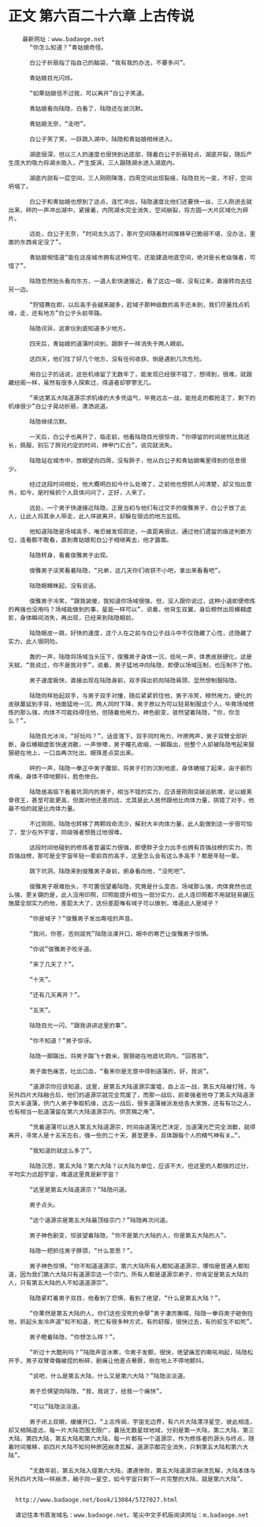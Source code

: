 # 正文 第六百二十六章 上古传说
        最新网址：www.badaoge.net
          “你怎么知道？”青姑娘奇怪。
      
          白公子折扇指了指自己的脑袋，“我有我的办法，不要多问”。
      
          青姑娘目光闪烁。
      
          “如果姑娘信不过我，可以离开”白公子笑道。
      
          青姑娘看向陆隐，白看了，陆隐还在装沉默。
      
          青姑娘无奈，“走吧”。
      
          白公子笑了笑，一跃跳入湖中，陆隐和青姑娘相继进入。
      
          湖底很深，但以三人的速度也很快到达底部，随着白公子折扇轻点，湖底开裂，随后产生庞大的吸力将湖水吸入，产生旋涡，三人跟随湖水进入湖底内。
      
          湖底内部有一层空间，三人刚刚降落，四周空间出现裂痕，陆隐目光一变，不好，空间坍塌了。
      
          白公子和青姑娘也想到了这点，连忙冲出，陆隐速度比他们还要快一丝，三人刚进去就出来，砰的一声冲出湖中，紧接着，内院湖水完全消失，空间崩裂，将方圆一大片区域化为碎片。
      
          远处，白公子无奈，“时间太久远了，那片空间随着时间推移早已脆弱不堪，没办法，里面的东西肯定没了”。
      
          青姑娘惋惜道“能在这座城市拥有这种住宅，还能建造地底空间，绝对是长老级强者，可惜了”。
      
          陆隐忽然抬头看向东方，一道人影快速接近，看了这边一眼，没有过来，直接转向去往另一边。
      
          “狩猎赛在即，以后高手会越来越多，趁域子那种级数的高手还未到，我们尽量找点机缘，走，还有地方”白公子头前带路。
      
          陆隐诧异，这家伙到底知道多少地方。
      
          四天后，青姑娘的道蒲时间到，跟胖子一样消失于两人眼前。
      
          这四天，他们找了好几个地方，没有任何收获，倒是遇到几次危险。
      
          用白公子的话说，这些机缘留了无数年了，能发现已经很不错了，想得到，很难，就跟藏经阁一样，虽然有很多人探索过，得道者却寥寥无几。
      
          “来这第五大陆道源宗求机缘的大多凭运气，毕竟远古一战，能抢走的都抢走了，剩下的机缘很少”白公子晃动折扇，潇洒说道。
      
          陆隐继续沉默。
      
          一天后，白公子也离开了，临走前，他看陆隐目光很惊奇，“你停留的时间居然比我还长，佩服，别忘了胖兄约定的时间，神甲门汇合”，说完就消失。
      
          陆隐站在城市中，放眼望向四周，没有胖子，他从白公子和青姑娘嘴里得到的信息很少。
      
          经过这段时间相处，他大概明白如今什么处境了，之前他也想抓人问清楚，却又怕出意外，如今，是时候抓个人具体问问了，正好，人来了。
      
          远处，一个男子快速接近陆隐，正是当初与他们有过交手的俊雅男子，白公子放了此人，让此人将其余人带走，此人佯装离开，却躲在很远的地方监视。
      
          他知道陆隐是场域高手，唯恐被发现踪迹，一直距离很远，通过他们遗留的痕迹判断方位，连看都不敢看，直到青姑娘和白公子相继离去，他才露面。
      
          陆隐转身，看着俊雅男子出现。
      
          俊雅男子淡笑看着陆隐，“兄弟，这几天你们收获不小吧，拿出来看看吧”。
      
          陆隐眼睛眯起，没有说话。
      
          俊雅男子冷笑，“跟我装傻，我知道你场域很强，但，没人跟你说过，这种小道即便修炼的再强也没用吗？场域能做到的事，星能一样可以”，说着，他背生双翼，身后穆然出现模糊虚影，身体瞬间消失，再出现，已经来到陆隐眼前。
      
          陆隐眼皮一跳，好快的速度，这个人在之前与白公子战斗中不仅隐藏了心性，还隐藏了实力，此人很阴险。
      
          轰的一声，陆隐将场域当头压下，俊雅男子身体一沉，低吼一声，体表皮肤硬化，这是天赋，“我说过，你不是我对手”，说着，男子猛地冲向陆隐，即便以场域压制，也压制不了他。
      
          男子速度极快，直接出现在陆隐身前，双手探出抓向陆隐肩颈，显然想制服陆隐。
      
          陆隐同样抬起双手，与男子双手对撞，随后紧紧抓住他，男子冷笑，穆然用力，硬化的皮肤蔓延到手背，地面猛地一沉，两人同时下降，男子原以为可以轻易制服这个人，毕竟场域修炼的那么强，肉体不可能挡得住他，但随着他用力，神色剧变，骇然望着陆隐，“你，你怎么？”。
      
          陆隐目光冰冷，“好玩吗？”，话音落下，双手同时用力，咔擦两声，男子双臂全部折断，身后模糊虚影快速消散，一声惨嚎，男子瞳孔收缩，一脚踹出，但整个人却被陆隐甩起来狠狠砸在地上，一口血再次吐出，眼珠差点突出来。
      
          砰的一声，陆隐一拳正中男子腹部，将男子打的沉到地底，身体蜷缩了起来，由于剧烈疼痛，身体不停地颤抖，脸色惨白。
      
          陆隐居高临下看着坑洞内的男子，相当不错的实力，应该是刚刚突破巡航境，足以媲美骨夜王，甚至可能更高，但面对他还差的远，尤其是此人居然跟他比肉体力量，挑错了对手，他最不怕的就是比肉体力量。
      
          不过刚刚，陆隐也转移了两颗戏命流沙，解封大半肉体力量，此人能做到这一步很可怕了，至少在外宇宙，同级强者想胜过他很难。
      
          这段时间他碰到的修炼者普遍实力很强，即便胖子全力出手也拥有百强战榜的实力，而百强战榜，那可是全宇宙年轻一辈前百的高手，这里怎么会有这么多高手？都是年轻一辈。
      
          跳下坑洞，陆隐来到俊雅男子身前，俯身看向他，“没死吧”。
      
          俊雅男子艰难抬头，不可置信望着陆隐，究竟是什么变态，场域那么强，肉体竟然也这么强，更关键的是，此人没用印照，印照能提升相当一部分实力，此人连印照都不用就轻易碾压施展全部实力的他，差距太大了，这份差距唯有域子可以做到，难道此人是域子？
      
          “你是域子？”俊雅男子发出嘶哑的声音。
      
          “我问，你答，否则就死”陆隐淡漠开口，眼中的寒芒让俊雅男子惊惧。
      
          “你说”俊雅男子咬牙道。
      
          “来了几天了？”。
      
          “十天”。
      
          “还有几天离开？”。
      
          “五天”。
      
          陆隐目光一闪，“跟我讲讲这里的事”。
      
          “你不知道？”男子惊讶。
      
          陆隐一脚踹出，将男子踹飞十数米，狠狠砸在地底坑洞内，“回答我”。
      
          男子面色痛苦，吐出口血，“看来你是无意中得到道蒲的，好，我说”。
      
          “道源宗你应该知道，这里，是第五大陆道源宗废墟，自上古一战，第五大陆被打残，与另外四片大陆融合后，他们的道源宗就完全荒废了，而那一战后，前辈强者抢夺了第五大陆道源宗大半道蒲，供门人弟子争取机缘，远古一战后，很多道蒲被派发给各大家族，还有有功之人，也有相当一批道蒲留在第六大陆道源宗内，供赏赐之用”。
      
          “凭着道蒲可以进入第五大陆道源宗，时间由道蒲光芒决定，当道蒲光芒完全消散，就得离开，寻常人是十五天左右，强一些的二十天，甚至更多，具体跟每个人的精气神有关…”。
      
          “我知道的就这么多了”。
      
          陆隐沉思，第五大陆？第六大陆？以大陆为单位，应该不大，但这里的人都强的过分，平均实力远超宇宙，难道这里真是新宇宙？
      
          “这里是第五大陆道源宗？”陆隐问道。
      
          男子点头。
      
          “这个道源宗是第五大陆最顶级宗门？”陆隐再次问道。
      
          男子神色剧变，惊骇望着陆隐，“你不是第六大陆的人，你是第五大陆的人”。
      
          陆隐一把抓住男子脖颈，“什么意思？”。
      
          男子神色惊惧，“你不知道道源宗，第六大陆所有人都知道道源宗，哪怕是普通人都知道，因为我们第六大陆只有道源宗这一个宗门，所有人都是道源宗弟子，你肯定是第五大陆的人，只有第五大陆的人不知道道源宗”。
      
          陆隐紧盯着男子双目，他看到了恐惧，看到了绝望，“什么是第五大陆？”。
      
          “你果然是第五大陆的人，你们这些没死的余孽”男子凄厉撕喊，陆隐一拳将男子砸倒在地，抓起头发冷声道“知不知道，死亡有很多种方式，有的舒服，很快过去，有的却生不如死”。
      
          男子瞪着陆隐，“你想怎么样？”。
      
          “听过十大酷刑吗？”陆隐声音冰寒，令男子发颤，很快，绝望痛苦的嘶吼响起，陆隐松开手，男子双臂骨骼被捏的粉碎，剧痛让他差点晕厥，倒在地上不停地颤抖。
      
          “说吧，什么是第五大陆，什么又是第六大陆？”陆隐淡淡道。
      
          男子恐惧望向陆隐，“我，我说了，给我一个痛快”。
      
          “可以”陆隐淡淡道。
      
          男子闭上双眼，缓缓开口，“上古传闻，宇宙无边界，有六片大陆漂浮星空，彼此相连，却又相隔遥远，每一片大陆范围无限广，囊括无数星球地域，分别是第一大陆，第二大陆，第三大陆，第四大陆，第五大陆和第六大陆，每一片都有一个道源宗，作为修炼者的源头与终点，随着时间推移，前四片大陆不知何种原因崩溃瓦解，道源宗都完全消失，只剩第五大陆和第六大陆”。
      
          “无数年前，第五大陆入侵第六大陆，遭遇惨败，第五大陆道源宗崩溃瓦解，大陆本体与另外四片大陆一样崩溃，融于同一星空，如今宇宙只剩下一片完整的大陆，就是第六大陆”。
      
      
      http://www.badaoge.net/book/13084/5727027.html
      
      请记住本书首发域名：www.badaoge.net。笔尖中文手机版阅读网址：m.badaoge.net